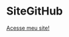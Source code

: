 # SiteGitHub
<a href="https://arthurgomesrocha.github.io/HTML-CSS/Projetos%20pessoais/Oleos%20lubrificantes/index.html"> Acesse meu site! </a>
